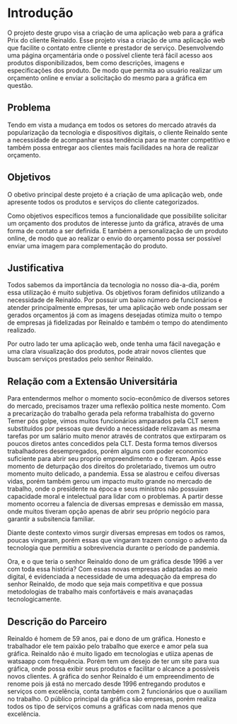 # Introdução

O projeto deste grupo visa a criação de uma aplicação web para a gráfica Prix do cliente Reinaldo.
Esse projeto visa a criação de uma aplicação web que facilite o contato entre cliente e prestador de serviço.
Desenvolvendo uma página orçamentária onde o possível cliente terá fácil acesso aos produtos disponibilizados, bem como descrições, imagens e especificações dos produto. De modo que permita ao usuário realizar um orçamento online e enviar a solicitação do mesmo para a gráfica em questão.

## Problema
Tendo em vista a mudança em todos os setores do mercado através da popularização da tecnologia e dispositivos digitais, o cliente Reinaldo sente a necessidade de acompanhar essa tendência para se manter competitivo e também possa entregar aos clientes mais facilidades na hora de realizar orçamento.

## Objetivos

O obetivo principal deste projeto é a criação de uma aplicação web, onde apresente todos os produtos e serviços do cliente categorizados.

Como objetivos específicos temos a funcionalidade que possibilite solicitar um orçamento dos produtos de interesse junto da gráfica, através de uma forma de contato a ser definida. E também a personalização de um produto online, de modo que ao realizar o envio do orçamento possa ser possível enviar uma imagem para complementação do produto.

## Justificativa

Todos sabemos da importância da tecnologia no nosso dia-a-dia, porém essa utilização é muito subjetiva. Os objetivos foram definidos utilizando a necessidade de Reinaldo.
Por possuir um baixo número de funcionários e atender principalmente empresas, ter uma aplicação web onde possam ser gerados orçamentos já com as imagens desejadas otimiza muito o tempo de empresas já fidelizadas por Reinaldo e também o tempo do atendimento realizado.

Por outro lado ter uma aplicação web, onde tenha uma fácil navegação e uma clara visualização dos produtos, pode atrair novos clientes que buscam serviços prestados pelo senhor Reinaldo.

## Relação com a Extensão Universitária

Para entendermos melhor o momento socio-econômico de diversos setores do mercado, precisamos trazer uma reflexão política neste momento.
Com a precarização do trabalho gerada pela reforma trabalhista do governo Temer pós golpe, vimos muitos funcionários amparados pela CLT serem substituídos por pessoas que devido a necessidade relizavam as mesma tarefas por um salário muito menor através de contratos que extirparam os poucos diretos antes concedidos pela CLT. Desta forma temos diversos trabalhadores desempregados, porém alguns com poder economico suficiente para abrir seu proprio empreendimento e o fizeram.
Após esse momento de deturpação dos direitos do proletariado, tivemos um outro momento muito delicado, a pandemia. Essa se alastrou e ceifou diversas vidas, porém também gerou um impacto muito grande no mercado de trabalho, onde o presidente na época e seus ministros não possuiam capacidade moral e intelectual para lidar com o problemas. A partir desse momento ocorreu a falencia de diversas empresas e demissão em massa, onde muitos tiveram opção apenas de abrir seu próprio negócio para garantir a subsitencia familiar.

Diante deste contexto vimos surgir diversas empresas em todos os ramos, poucas vingaram, porém essas que vingaram trazem consigo o advento da tecnologia que permitiu a sobrevivencia durante o período de pandemia.

Ora, e o que teria o senhor Reinaldo dono de um gráfica desde 1996 a ver com toda essa história?
Com essas novas empresas adaptadas ao meio digital, é evidenciada a necessidade de uma adequação da empresa do senhor Reinaldo, de modo que seja mais competitiva e que possua metodologias de trabalho mais confortáveis e mais avanaçadas tecnologicamente.
 
## Descrição do Parceiro

Reinaldo é homem de 59 anos, pai e dono de um gráfica. Honesto e trabalhador ele tem paixão pelo trabalho que exerce e amor pela sua gráfica.
Reinaldo não é muito ligado em tecnologias e utiiza apenas de watsaapp com frequência. Porém tem um desejo de ter um site para sua gráfica, onde possa exibir seus produtos e facilitar o alcance a possíveis novos clientes.
A gráfica do senhor Reinaldo é um empreendimento de renome pois já está no mercado desde 1996 entregando produtos e serviços com excelência, conta também com 2 funcionários que o auxiliam no trabalho. O público principal da gráfica são empresas, porém realiza todos os tipo de serviços comuns a gráficas com nada menos que excelência.
